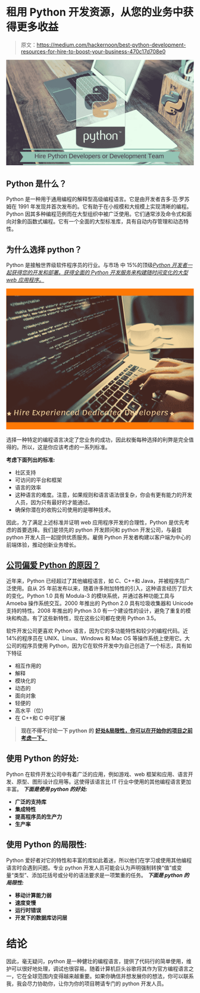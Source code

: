 # 租用 Python 开发资源，从您的业务中获得更多收益

> 原文：<https://medium.com/hackernoon/best-python-development-resources-for-hire-to-boost-your-business-470c17d708e0>

![](img/ad9b532be99498bc82a15ccc82930b2f.png)

## Python 是什么？

Python 是一种用于通用编程的解释型高级编程语言。它是由开发者吉多·范·罗苏姆在 1991 年发现并首次发布的。它有助于在小规模和大规模上实现清晰的编程。Python 因其多种编程范例而在大型组织中被广泛使用。它们通常涉及命令式和面向对象的函数式编程。它有一个全面的大型标准库，具有自动内存管理和动态特性。

## 为什么选择 python？

Python 是接触世界级软件程序员的行业。与市场 中 15%的顶级[*Python 开发者一起获得您的开发和部署。获得全面的 Python 开发服务来构建随时间变化的大型 web 应用程序。*](https://www.bitcoininsider.org/article/27889/top-10-python-development-company)

![](img/841dc23a106bfe96a76bf12dfa5c70c0.png)

选择一种特定的编程语言决定了您业务的成功，因此权衡每种选择的利弊是完全值得的。所以，这是你应该考虑的一系列标准。

**考虑下面列出的标准:**

*   社区支持
*   可访问的平台和框架
*   语言的效率
*   这种语言的难度。注意，如果规则和语言语法很复杂，你会有更有能力的开发人员，因为只有最好的才能通过。
*   确保你潜在的收购公司使用的是哪种技术。

因此，为了满足上述标准并证明 web 应用程序开发的合理性，Python 是优先考虑的首要选择。我们是领先的 python 开发顾问和 python 开发公司，与最佳 python 开发人员一起提供优质服务。雇佣 Python 开发者构建以客户端为中心的前端体验，推动创新业务增长。

## [公司偏爱 Python 的原因？](/@auranetworksblr/advantages-and-disadvantages-of-python-programming-language-b5dcfcc7fbd5)

近年来，Python 已经超过了其他编程语言，如 C、C++和 Java，并被程序员广泛使用。自从 25 年前发布以来，随着许多附加特性的引入，这种语言经历了巨大的变化。Python 1.0 具有 Modula-3 的模块系统，并通过各种功能工具与 Amoeba 操作系统交互。2000 年推出的 Python 2.0 具有垃圾收集器和 Unicode 支持的特性。2008 年推出的 Python 3.0 有一个建设性的设计，避免了重复的模块和构造。有了这些新特性，现在这些公司都在使用 Python 3.5。

软件开发公司更喜欢 Python 语言，因为它的多功能特性和较少的编程代码。近 14%的程序员在 UNIX、Linux、Windows 和 Mac OS 等操作系统上使用它。大公司的程序员使用 Python，因为它在软件开发中为自己创造了一个标志，具有如下特征

*   相互作用的
*   解释
*   模块化的
*   动态的
*   面向对象
*   轻便的
*   高水平（位）
*   在 C++和 C 中可扩展

> **现在不得不讨论一下 python** **的** [**好处&局限性，你可以在开始你的项目之前考虑一下。**](/@mindfiresolutions.usa/advantages-and-disadvantages-of-python-programming-language-fd0b394f2121)

## 使用 Python 的好处:

Python 在软件开发公司中有着广泛的应用，例如游戏、web 框架和应用、语言开发、原型、图形设计应用等。这使得该语言比 IT 行业中使用的其他编程语言更加丰富。
***下面是使用 python 的好处:***

*   **广泛的支持库**
*   **集成特性**
*   **提高程序员的生产力**
*   **生产率**

## 使用 Python 的局限性:

Python 爱好者对它的特性和丰富的库如此着迷，所以他们在学习或使用其他编程语言时会遇到问题。专业 python 开发人员可能会认为声明强制转换“值”或变量“类型”、添加花括号或分号的语法要求是一项繁重的任务。
***下面是 python 的局限性:***

*   **移动计算能力弱**
*   **速度变慢**
*   **运行时错误**
*   **开发下的数据库访问层**

# 结论

因此，毫无疑问，python 是一种健壮的编程语言，提供了代码行的简单使用，维护可以很好地处理，调试也很容易。随着计算机巨头谷歌将其作为官方编程语言之一，它在全球范围内变得越来越重要。如果你确信并想发展你的想法，你可以联系我，我会尽力协助你，让你为你的项目聘请专门的 python 开发人员。